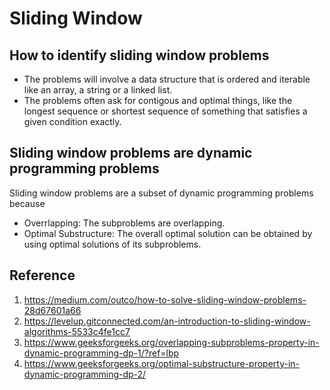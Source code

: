 # Sliding Window

## How to identify sliding window problems
- The problems will involve a data structure that is ordered and iterable like an array, a string or a linked list.
- The problems often ask for contigous and optimal things, like the longest sequence or shortest sequence of something that satisfies a given condition exactly.

## Sliding window problems are dynamic programming problems
Sliding window problems are a subset of dynamic programming problems because
- Overrlapping: The subproblems are overlapping.
- Optimal Substructure: The overall optimal solution can be obtained by using optimal solutions of its subproblems.


## Reference
1. https://medium.com/outco/how-to-solve-sliding-window-problems-28d67601a66
2. https://levelup.gitconnected.com/an-introduction-to-sliding-window-algorithms-5533c4fe1cc7
3. https://www.geeksforgeeks.org/overlapping-subproblems-property-in-dynamic-programming-dp-1/?ref=lbp
4. https://www.geeksforgeeks.org/optimal-substructure-property-in-dynamic-programming-dp-2/
